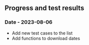 ## Progress and test results

### Date - 2023-08-06

- Add new test cases to the list
- Add functions to download dates